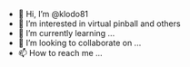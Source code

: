 - 👋 Hi, I’m @klodo81
- 👀 I’m interested in virtual pinball and others
- 🌱 I’m currently learning ...
- 💞️ I’m looking to collaborate on ...
- 📫 How to reach me ...

<!---
klodo81/klodo81 is a ✨ special ✨ repository because its `README.md` (this file) appears on your GitHub profile.
You can click the Preview link to take a look at your changes.
--->
